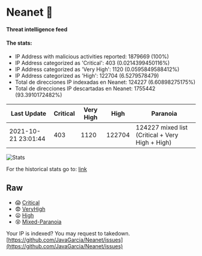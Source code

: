 # Neanet :hocho:
#### Threat intelligence feed
#### The stats:

- IP Address with malicious activities reported: 1879669 (100%)
- IP Address categorized as 'Critical':  403 (0.0214399450116%)
- IP Address categorized as 'Very High':  1120 (0.0595849588412%)
- IP Address categorized as 'High':  122704 (6.5279578479)
- Total de direcciones IP indexadas en Neanet:  124227 (6.60898275175%)
- Total de direcciones IP descartadas en Neanet:  1755442 (93.3910172482%)

| Last Update | Critical | Very High | High | Paranoia |
| --- | --- | --- | --- | --- |
| 2021-10-21 23:01:44 | 403 | 1120 | 122704 | 124227 mixed list (Critical + Very High + High)|

![Stats](https://docs.google.com/spreadsheets/d/e/2PACX-1vSnaNMIXVabIpDJjufMlzH7poXnshF3mgd8Is1g9ytUEzVsP5my4Trn8f-xkoLLQ38xpL3HtmUexLo6/pubchart?oid=501124687&format=image)

For the historical stats go to: [link](/stats.csv)
## Raw
- :scream: [Critical](https://raw.githubusercontent.com/JavaGarcia/Neanet/master/blacklists/neanet_critical.txt)
- :fearful: [VeryHigh](https://raw.githubusercontent.com/JavaGarcia/Neanet/master/blacklists/neanet_veryHigh.txtt)
- :frowning: [High](https://raw.githubusercontent.com/JavaGarcia/Neanet/master/blacklists/neanet_high.txt)
- :dizzy_face: [Mixed-Paranoia](https://raw.githubusercontent.com/JavaGarcia/Neanet/master/blacklists/neanet_all.txt)


Your IP is indexed? You may request to takedown. [https://github.com/JavaGarcia/Neanet/issues](https://github.com/JavaGarcia/Neanet/issues)































































































































































































































































































































































































































































































































































































































































































































































































































































































































































































































































































































































































































































































































































































































































































































































































































































































































































































































































































































































































































































































































































































































































































































































































































































































































































































































































































































































































































































































































































































































































































































































































































































































































































































































































































































































































































































































































































































































































































































































































































































































































































































































































































































































































































































































































































































































































































































































































































































































































































































































































































































































































































































































































































































































































































































































































































































































































































































































































































































































































































































































































































































































































































































































































































































































































































































































































































































































































































































































































































































































































































































































































































































































































































































































































































































































































































































































































































































































































































































































































































































































































































































































































































































































































































































































































































































































































































































































































































































































































































































































































































































































































































































































































































































































































































































































































































































































































































































